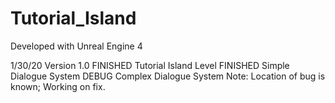# Tutorial_Island

Developed with Unreal Engine 4

1/30/20
Version 1.0
  FINISHED Tutorial Island Level
  FINISHED Simple Dialogue System
  DEBUG Complex Dialogue System
    Note:
      Location of bug is known; Working on fix.
